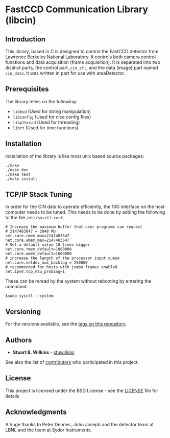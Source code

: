 FastCCD Communication Library (libcin)
======================================

Introduction
------------

This library, based in C is designed to control the FastCCD detector from
Lawrence Berkeley National Laboratory. It controls both camera control functions
and data acquisition (frame acquisition). It is separated into two distinct
parts, the control part ,`cin_ctl`, and the data (image) part named `cin_data`.
It was written in part for use with areaDetector.

Prerequisites
-------------

The library relies on the following:

* `libbsd` (Used for string manipulation)
* `libconfig` (Used for nice config files)
* `libpthread` (Used for threading)
* `librt` (Used for time functions)

Installation
------------

Installation of the library is like most unix based source packages:

```
./make
./make doc
./make test
./make install
```

TCP/IP Stack Tuning
-------------------
In order for the CIN data to operate efficiently, the 10G interface on the host computer 
needs to be tuned. This needs to be done by adding the following to the file 
`/etc/sysctl.conf`. 
```
# Increase the maximum buffer that user programs can request
# 2147483647 = 2048 Mb
net.core.rmem_max=2147483647
net.core.wmem_max=2147483647
# Set a default value 10 times bigger
net.core.rmem_default=1000000
net.core.wmem_default=1000000
# increase the length of the processor input queue
net.core.netdev_max_backlog = 250000
# recommended for hosts with jumbo frames enabled
net.ipv4.tcp_mtu_probing=1
```

These can be reread by the system without rebooting by entering the command:

```
$sudo sysctl --system
```

Versioning
----------

For the versions available, see the [tags on this
repository](http://github.com/NSLS-II/libcin/tags). 


Authors
-------

* **Stuart B. Wilkins** - [stuwilkins](http://github.com/stuwilkins)

See also the list of
[contributors](http://github.com/NSLS-II/libcin/contributors) who participated
in this project.


License
-------

This project is licensed under the BSD License - see the
[LICENSE](http://github.com/NSLS-II/libcin/blob/master/LICENSE) file for details

Acknowledgments
---------------

A huge thanks to Peter Dennes, John Joseph and the detector team at LBNL and
the team at Sydor Instruments.



